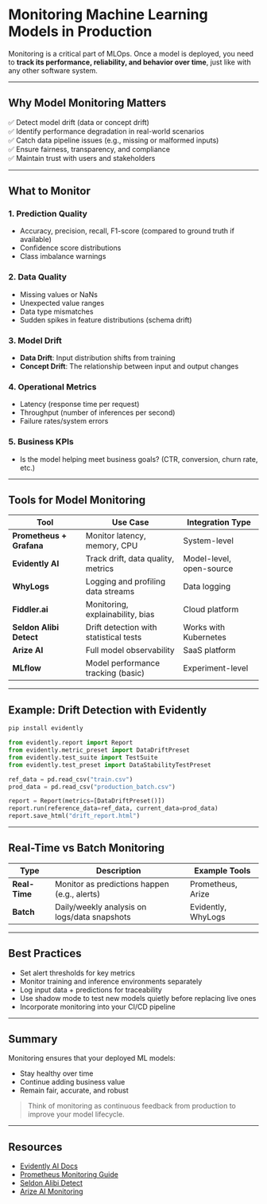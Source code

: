 # Monitoring Machine Learning Models in Production

Monitoring is a critical part of MLOps. Once a model is deployed, you need to **track its performance, reliability, and behavior over time**, just like with any other software system.

---

## Why Model Monitoring Matters

✅ Detect model drift (data or concept drift)  
✅ Identify performance degradation in real-world scenarios  
✅ Catch data pipeline issues (e.g., missing or malformed inputs)  
✅ Ensure fairness, transparency, and compliance  
✅ Maintain trust with users and stakeholders

---

## What to Monitor

### 1. **Prediction Quality**
- Accuracy, precision, recall, F1-score (compared to ground truth if available)
- Confidence score distributions
- Class imbalance warnings

### 2. **Data Quality**
- Missing values or NaNs
- Unexpected value ranges
- Data type mismatches
- Sudden spikes in feature distributions (schema drift)

### 3. **Model Drift**
- **Data Drift**: Input distribution shifts from training
- **Concept Drift**: The relationship between input and output changes

### 4. **Operational Metrics**
- Latency (response time per request)
- Throughput (number of inferences per second)
- Failure rates/system errors

### 5. **Business KPIs**
- Is the model helping meet business goals? (CTR, conversion, churn rate, etc.)

---

## Tools for Model Monitoring

| Tool                  | Use Case                             | Integration Type     |
|-----------------------|--------------------------------------|----------------------|
| **Prometheus + Grafana** | Monitor latency, memory, CPU        | System-level         |
| **Evidently AI**       | Track drift, data quality, metrics   | Model-level, open-source |
| **WhyLogs**            | Logging and profiling data streams   | Data logging          |
| **Fiddler.ai**         | Monitoring, explainability, bias     | Cloud platform        |
| **Seldon Alibi Detect**| Drift detection with statistical tests | Works with Kubernetes |
| **Arize AI**           | Full model observability             | SaaS platform         |
| **MLflow**             | Model performance tracking (basic)   | Experiment-level      |

---

## Example: Drift Detection with Evidently

```bash
pip install evidently
```

```python
from evidently.report import Report
from evidently.metric_preset import DataDriftPreset
from evidently.test_suite import TestSuite
from evidently.test_preset import DataStabilityTestPreset

ref_data = pd.read_csv("train.csv")
prod_data = pd.read_csv("production_batch.csv")

report = Report(metrics=[DataDriftPreset()])
report.run(reference_data=ref_data, current_data=prod_data)
report.save_html("drift_report.html")
```

---

## Real-Time vs Batch Monitoring

| Type          | Description                                  | Example Tools      |
| ------------- | -------------------------------------------- | ------------------ |
| **Real-Time** | Monitor as predictions happen (e.g., alerts) | Prometheus, Arize  |
| **Batch**     | Daily/weekly analysis on logs/data snapshots | Evidently, WhyLogs |

---

## Best Practices

* Set alert thresholds for key metrics
* Monitor training and inference environments separately
* Log input data + predictions for traceability
* Use shadow mode to test new models quietly before replacing live ones
* Incorporate monitoring into your CI/CD pipeline

---

## Summary
Monitoring ensures that your deployed ML models:

* Stay healthy over time
* Continue adding business value
* Remain fair, accurate, and robust

> Think of monitoring as continuous feedback from production to improve your model lifecycle.

---

## Resources
* [Evidently AI Docs](https://docs.evidentlyai.com/)
* [Prometheus Monitoring Guide](https://prometheus.io/docs/introduction/overview/)
* [Seldon Alibi Detect](https://docs.seldon.io/projects/alibi-detect/)
* [Arize AI Monitoring](https://arize.com/)


